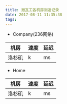 ```yaml
---
title: 搬瓦工各机房测速记录
date: 2017-08-11 11:35:38
tags:
---
```


- Company(236网络)

机房|速度|延迟
-|-|-
洛杉矶|k|ms

- Home
 
机房|速度|延迟
-|-|-
洛杉矶|k|ms
